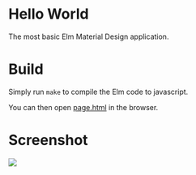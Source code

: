 # Hello World

The most basic Elm Material Design application.

# Build

Simply run `make` to compile the Elm code to javascript.

You can then open [page.html](page.html) in the browser.

# Screenshot

<img src="https://raw.githubusercontent.com/aforemny/elm-mdc/master/examples/hello-world/screenshot.png" />

